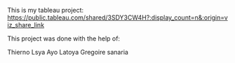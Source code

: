 
This is my tableau project: https://public.tableau.com/shared/3SDY3CW4H?:display_count=n&:origin=viz_share_link

This project was done with the help of:

Thierno
Lsya
Ayo
Latoya
Gregoire
sanaria


